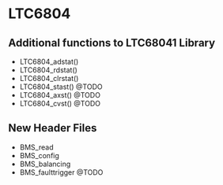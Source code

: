 # LTC6804

## Additional functions to LTC68041 Library

- LTC6804_adstat()
- LTC6804_rdstat()
- LTC6804_clrstat()
- LTC6804_stast() @TODO
- LTC6804_axst() @TODO
- LTC6804_cvst() @TODO


## New Header Files

 - BMS_read
 - BMS_config
 - BMS_balancing
 - BMS_faulttrigger @TODO
